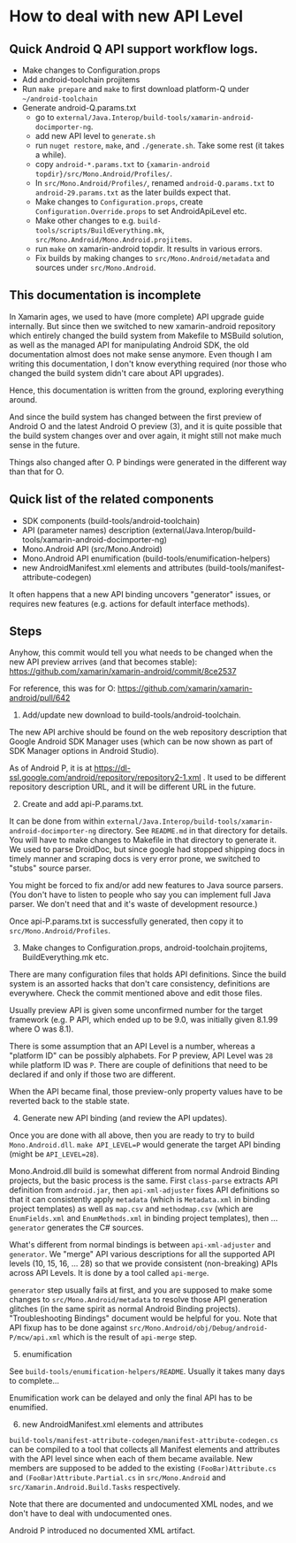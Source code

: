 
# How to deal with new API Level


## Quick Android Q API support workflow logs.

- Make changes to Configuration.props
- Add android-toolchain projitems
- Run `make prepare` and `make` to first download platform-Q under `~/android-toolchain`
- Generate android-Q.params.txt
  - go to `external/Java.Interop/build-tools/xamarin-android-docimporter-ng`.
  - add new API level to `generate.sh`
  - run `nuget restore`, `make`, and `./generate.sh`. Take some rest (it takes a while).
  - copy `android-*.params.txt` to `{xamarin-android topdir}/src/Mono.Android/Profiles/`.
  - In `src/Mono.Android/Profiles/`, renamed `android-Q.params.txt` to `android-29.params.txt` as the later builds expect that.
  - Make changes to `Configuration.props`, create `Configuration.Override.props` to set AndroidApiLevel etc.
  - Make other changes to e.g. `build-tools/scripts/BuildEverything.mk`, `src/Mono.Android/Mono.Android.projitems`.
  - run `make` on xamarin-android topdir. It results in various errors.
  - Fix builds by making changes to `src/Mono.Android/metadata` and sources under `src/Mono.Android`.

## This documentation is incomplete

In Xamarin ages, we used to have (more complete) API upgrade guide internally. But since then we switched to new xamarin-android repository which entirely changed the build system from Makefile to MSBuild solution, as well as the managed API for manipulating Android SDK, the old documentation almost does not make sense anymore. Even though I am writing this documentation, I don't know everything required (nor those who changed the build system didn't care about API upgrades).

Hence, this documentation is written from the ground,  exploring everything around.

And since the build system has changed between the first preview of Android O and the latest Android O preview (3), and it is quite possible that the build system changes over and over again, it might still not make much sense in the future.

Things also changed after O. P bindings were generated in the different way than that for O.

## Quick list of the related components

- SDK components (build-tools/android-toolchain)
- API (parameter names) description (external/Java.Interop/build-tools/xamarin-android-docimporter-ng)
- Mono.Android API (src/Mono.Android)
- Mono.Android API enumification (build-tools/enumification-helpers)
- new AndroidManifest.xml elements and attributes (build-tools/manifest-attribute-codegen)

It often happens that a new API binding uncovers "generator" issues, or requires new features (e.g. actions for default interface methods).

## Steps

Anyhow, this commit would tell you what needs to be changed when the new API preview arrives (and that becomes stable): https://github.com/xamarin/xamarin-android/commit/8ce2537

For reference, this was for O: https://github.com/xamarin/xamarin-android/pull/642

1) Add/update new download to build-tools/android-toolchain.

The new API archive should be found on the web repository description
that Google Android SDK Manager uses (which can be now shown as part
of SDK Manager options in Android Studio).

As of Android P, it is at https://dl-ssl.google.com/android/repository/repository2-1.xml . It used to be different repository description URL, and it will be different URL in the future.

2) Create and add api-P.params.txt.

It can be done from within `external/Java.Interop/build-tools/xamarin-android-docimporter-ng` directory. See `README.md` in that directory for details. You will have to make changes to Makefile in that directory to generate it. We used to parse DroidDoc, but since google had stopped shipping docs in timely manner and scraping docs is very error prone, we switched to "stubs" source parser.

You might be forced to fix and/or add new features to Java source parsers. (You don't have to listen to people who say you can implement full Java parser. We don't need that and it's waste of development resource.)

Once api-P.params.txt is successfully generated, then copy it to `src/Mono.Android/Profiles`.

3) Make changes to Configuration.props, android-toolchain.projitems, BuildEverything.mk etc.

There are many configuration files that holds API definitions. Since the build system is an assorted hacks that don't care consistency, definitions are everywhere. Check the commit mentioned above and edit those files.

Usually preview API is given some unconfirmed number for the target framework (e.g. P API, which ended up to be 9.0, was initially given 8.1.99 where O was 8.1).

There is some assumption that an API Level is a number, whereas a "platform ID" can be possibly alphabets. For P preview, API Level was `28` while platform ID was `P`. There are couple of definitions that need to be declared if and only if those two are different.

When the API became final, those preview-only property values have to be reverted back to the stable state.

4) Generate new API binding (and review the API updates).

Once you are done with all above, then you are ready to try to build `Mono.Android.dll`. `make API_LEVEL=P` would generate the target API binding (might be `API_LEVEL=28`).

Mono.Android.dll build is somewhat different from normal Android Binding projects, but the basic process is the same. First `class-parse` extracts API definition from `android.jar`, then `api-xml-adjuster` fixes API definitions so that it can consistently apply `metadata` (which is `Metadata.xml` in binding project templates) as well as `map.csv` and `methodmap.csv` (which are `EnumFields.xml` and `EnumMethods.xml` in binding project templates), then ... `generator` generates the C# sources.

What's different from normal bindings is between `api-xml-adjuster` and `generator`. We "merge" API various descriptions for all the supported API levels (10, 15, 16, ... 28) so that we provide consistent (non-breaking) APIs across API Levels. It is done by a tool called `api-merge`.

`generator` step usually fails at first, and you are supposed to make some changes to `src/Mono.Android/metadata` to resolve those API generation glitches (in the same spirit as normal Android Binding projects). "Troubleshooting Bindings" document would be helpful for you. Note that API fixup has to be done against `src/Mono.Android/obj/Debug/android-P/mcw/api.xml` which is the result of `api-merge` step.

5) enumification

See `build-tools/enumification-helpers/README`. Usually it takes many days to complete...

Enumification work can be delayed and only the final API has to be enumified.

6) new AndroidManifest.xml elements and attributes

`build-tools/manifest-attribute-codegen/manifest-attribute-codegen.cs` can be compiled to a tool that collects all Manifest elements and attributes with the API level since when each of them became available. New members are supposed to be added to the existing `(FooBar)Attribute.cs` and `(FooBar)Attribute.Partial.cs` in `src/Mono.Android` and `src/Xamarin.Android.Build.Tasks` respectively.

Note that there are documented and undocumented XML nodes, and we don't have to deal with undocumented ones.

Android P introduced no documented XML artifact.
